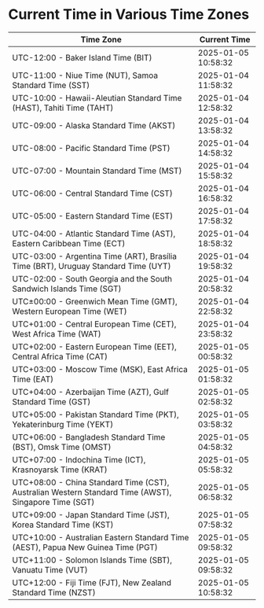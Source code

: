 # Current Time in Various Time Zones

| Time Zone | Current Time |
|-----------|--------------|
| UTC-12:00 - Baker Island Time (BIT) | 2025-01-05 10:58:32 |
| UTC-11:00 - Niue Time (NUT), Samoa Standard Time (SST) | 2025-01-04 11:58:32 |
| UTC-10:00 - Hawaii-Aleutian Standard Time (HAST), Tahiti Time (TAHT) | 2025-01-04 12:58:32 |
| UTC-09:00 - Alaska Standard Time (AKST) | 2025-01-04 13:58:32 |
| UTC-08:00 - Pacific Standard Time (PST) | 2025-01-04 14:58:32 |
| UTC-07:00 - Mountain Standard Time (MST) | 2025-01-04 15:58:32 |
| UTC-06:00 - Central Standard Time (CST) | 2025-01-04 16:58:32 |
| UTC-05:00 - Eastern Standard Time (EST) | 2025-01-04 17:58:32 |
| UTC-04:00 - Atlantic Standard Time (AST), Eastern Caribbean Time (ECT) | 2025-01-04 18:58:32 |
| UTC-03:00 - Argentina Time (ART), Brasília Time (BRT), Uruguay Standard Time (UYT) | 2025-01-04 19:58:32 |
| UTC-02:00 - South Georgia and the South Sandwich Islands Time (SGT) | 2025-01-04 20:58:32 |
| UTC±00:00 - Greenwich Mean Time (GMT), Western European Time (WET) | 2025-01-04 22:58:32 |
| UTC+01:00 - Central European Time (CET), West Africa Time (WAT) | 2025-01-04 23:58:32 |
| UTC+02:00 - Eastern European Time (EET), Central Africa Time (CAT) | 2025-01-05 00:58:32 |
| UTC+03:00 - Moscow Time (MSK), East Africa Time (EAT) | 2025-01-05 01:58:32 |
| UTC+04:00 - Azerbaijan Time (AZT), Gulf Standard Time (GST) | 2025-01-05 02:58:32 |
| UTC+05:00 - Pakistan Standard Time (PKT), Yekaterinburg Time (YEKT) | 2025-01-05 03:58:32 |
| UTC+06:00 - Bangladesh Standard Time (BST), Omsk Time (OMST) | 2025-01-05 04:58:32 |
| UTC+07:00 - Indochina Time (ICT), Krasnoyarsk Time (KRAT) | 2025-01-05 05:58:32 |
| UTC+08:00 - China Standard Time (CST), Australian Western Standard Time (AWST), Singapore Time (SGT) | 2025-01-05 06:58:32 |
| UTC+09:00 - Japan Standard Time (JST), Korea Standard Time (KST) | 2025-01-05 07:58:32 |
| UTC+10:00 - Australian Eastern Standard Time (AEST), Papua New Guinea Time (PGT) | 2025-01-05 09:58:32 |
| UTC+11:00 - Solomon Islands Time (SBT), Vanuatu Time (VUT) | 2025-01-05 09:58:32 |
| UTC+12:00 - Fiji Time (FJT), New Zealand Standard Time (NZST) | 2025-01-05 10:58:32 |
